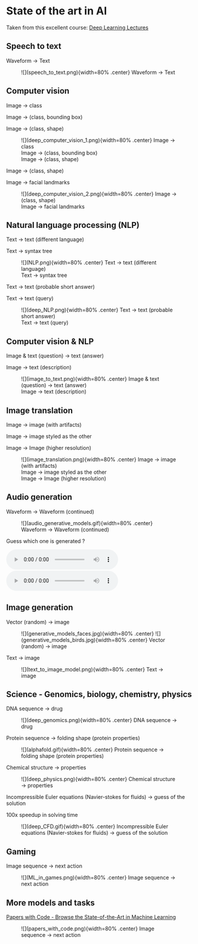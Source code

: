 # State of the art in AI

Taken from this excellent course: [Deep Learning Lectures](https://m2dsupsdlclass.github.io/lectures-labs/slides/01_intro_to_deep_learning/index.html)

## Speech to text

Waveform → Text

<figure markdown>
![](speech_to_text.png){width=80% .center}
<figurecaption>Waveform → Text</figurecaption>
</figure>

## Computer vision

Image → class

Image → (class, bounding box)

Image → (class, shape)

<figure markdown>
![](deep_computer_vision_1.png){width=80% .center}
<figurecaption>
Image → class<br>
Image → (class, bounding box)<br>
Image → (class, shape)
</figurecaption>
</figure>

Image → (class, shape)

Image → facial landmarks

<figure markdown>
![](deep_computer_vision_2.png){width=80% .center}
<figurecaption>
Image → (class, shape)<br>
Image → facial landmarks
</figurecaption>
</figure>

## Natural language processing (NLP)

Text → text (different language)

Text → syntax tree

<figure markdown>
![](NLP.png){width=80% .center}
<figurecaption>
Text → text (different language)<br>
Text → syntax tree
</figurecaption>
</figure>

Text → text (probable short answer)

Text → text (query)

<figure markdown>
![](deep_NLP.png){width=80% .center}
<figurecaption>
Text → text (probable short answer)<br>
Text → text (query)
</figurecaption>
</figure>

## Computer vision & NLP 

Image & text (question) → text (answer)

Image → text (description)

<figure markdown>
![](image_to_text.png){width=80% .center}
<figurecaption>
Image & text (question) → text (answer)<br>
Image → text (description)
</figurecaption>
</figure>

## Image translation

Image → image (with artifacts)

Image → image styled as the other

Image → Image (higher resolution)

<figure markdown>
![](image_translation.png){width=80% .center}
<figurecaption>
Image → image (with artifacts)<br>
Image → image styled as the other<br>
Image → Image (higher resolution)
</figurecaption>
</figure>

## Audio generation

Waveform → Waveform (continued)

<figure markdown>
![](audio_generative_models.gif){width=80% .center}
<figurecaption>
Waveform → Waveform (continued)
</figurecaption>
</figure>

Guess which one is generated ?

<audio controls>
  <source src="columbia_gen.wav" type="audio/wav">
Your browser does not support the audio element.
</audio>

<audio controls>
  <source src="columbia_gt.wav" type="audio/wav">
Your browser does not support the audio element.
</audio>

## Image generation

Vector (random) → image

<figure markdown>
![](generative_models_faces.jpg){width=80% .center}
![](generative_models_birds.jpg){width=80% .center}
<figurecaption>
Vector (random) → image
</figurecaption>
</figure>

Text → image

<figure markdown>
![](text_to_image_model.png){width=80% .center}
<figurecaption>
Text → image
</figurecaption>
</figure>

## Science - Genomics, biology, chemistry, physics

DNA sequence → drug

<figure markdown>
![](deep_genomics.png){width=80% .center}
<figurecaption>
DNA sequence → drug
</figurecaption>
</figure>

Protein sequence → folding shape (protein properties)

<figure markdown>
![](alphafold.gif){width=80% .center}
<figurecaption>
Protein sequence → folding shape (protein properties)
</figurecaption>
</figure>

Chemical structure → properties

<figure markdown>
![](deep_physics.png){width=80% .center}
<figurecaption>
Chemical structure → properties
</figurecaption>
</figure>

Incompressible Euler equations (Navier-stokes for fluids) → guess of the solution

100x speedup in solving time

<figure markdown>
![](deep_CFD.gif){width=80% .center}
<figurecaption>
Incompressible Euler equations (Navier-stokes for fluids) → guess of the solution
</figurecaption>
</figure>

## Gaming

Image sequence → next action

<figure markdown>
![](ML_in_games.png){width=80% .center}
<figurecaption>
Image sequence → next action
</figurecaption>
</figure>

## More models and tasks

[Papers with Code - Browse the State-of-the-Art in Machine Learning](https://paperswithcode.com/sota)

<figure markdown>
![](papers_with_code.png){width=80% .center}
<figurecaption>
Image sequence → next action
</figurecaption>
</figure>
